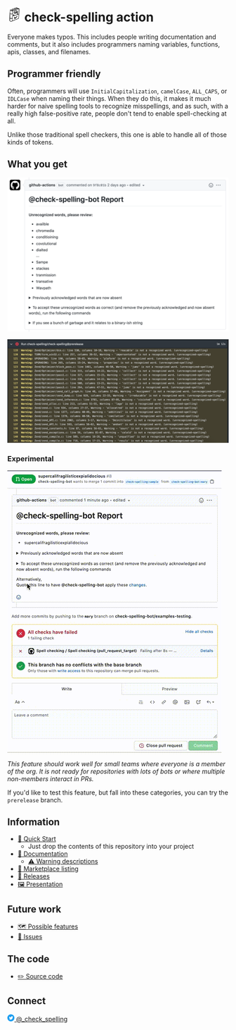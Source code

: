 # <img src="assets/logo.png" alt="check-spelling logo" width="32" height="32"> check-spelling action <!-- markdownlint-disable MD033 -->

Everyone makes typos. This includes people writing documentation and comments,
but it also includes programmers naming variables, functions, apis, classes,
and filenames.

## Programmer friendly

Often, programmers will use `InitialCapitalization`, `camelCase`,
`ALL_CAPS`, or `IDLCase` when naming their things. When they do this, it makes
it much harder for naive spelling tools to recognize misspellings, and as such,
with a really high false-positive rate, people don't tend to enable spell-checking
at all.

Unlike those traditional spell checkers, this one is able to handle all of those
kinds of tokens.

## What you get

![check-spelling-bot Report](assets/comment.png)

![check-spelling-bot log](assets/log.png)

### Experimental

![talk to check-spelling-bot](https://raw.githubusercontent.com/check-spelling-bot/videos/quote-code/quotecode.gif)

_This feature should work well for small teams where everyone is a member of the org._
_It is not ready for repositories with lots of bots or where multiple non-members interact in PRs._

If you'd like to test this feature, but fall into these categories, you can try the `prerelease` branch.

## Information

* [🏃 Quick Start](https://github.com/check-spelling/spell-check-this/)
  * Just drop the contents of this repository into your project
* [📄 Documentation](https://github.com/check-spelling/check-spelling/wiki)
  * [⚠️ Warning descriptions](https://github.com/check-spelling/check-spelling/wiki/Warning-descriptions)
* [🏬 Marketplace listing](https://github.com/marketplace/actions/check-spelling)
* [📅 Releases](https://github.com/check-spelling/check-spelling/releases)
* [🖼 Presentation](https://docs.google.com/presentation/d/13U8a9ibqp7B1UrE8HWk7PsnZLImIwgp06vopLdmcX-s/present)

## Future work

* [🗺️ Possible features](https://github.com/check-spelling/check-spelling/wiki/Possible-features)
* [🐛 Issues](https://github.com/check-spelling/check-spelling/issues)

## The code

* [✏️ Source code](https://github.com/check-spelling/check-spelling/)

## Connect

[<img src="assets/twitter.svg" alt="Twitter logo" width="16" height="16"> @_check_spelling](https://twitter.com/_check_spelling)
